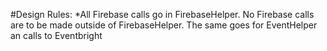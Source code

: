 #Design Rules:
 *All Firebase calls go in FirebaseHelper. No Firebase calls are to be made outside of FirebaseHelper. The same goes for EventHelper an calls to Eventbright
